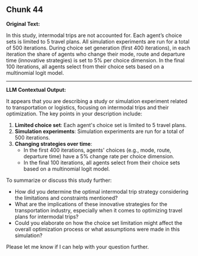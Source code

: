 ## Chunk 44

**Original Text:**

In this study, intermodal trips are not accounted for. Each agent’s choice sets is limited to 5 travel plans. All
simulation experiments are run for a total of 500 iterations. During choice set generation (first 400 iterations), in each
iteration the share of agents who change their mode, route and departure time (innovative strategies) is set to 5% per
choice dimension. In the final 100 iterations, all agents select from their choice sets based on a multinomial logit
model.

---

**LLM Contextual Output:**

It appears that you are describing a study or simulation experiment related to transportation or logistics, focusing on intermodal trips and their optimization. The key points in your description include:

1. **Limited choice set**: Each agent's choice set is limited to 5 travel plans.
2. **Simulation experiments**: Simulation experiments are run for a total of 500 iterations.
3. **Changing strategies over time**:
   - In the first 400 iterations, agents' choices (e.g., mode, route, departure time) have a 5% change rate per choice dimension.
   - In the final 100 iterations, all agents select from their choice sets based on a multinomial logit model.

To summarize or discuss this study further:

- How did you determine the optimal intermodal trip strategy considering the limitations and constraints mentioned?
- What are the implications of these innovative strategies for the transportation industry, especially when it comes to optimizing travel plans for intermodal trips?
- Could you elaborate on how the choice set limitation might affect the overall optimization process or what assumptions were made in this simulation?

Please let me know if I can help with your question further.
